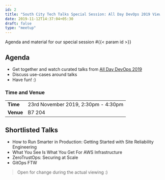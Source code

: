 ```yaml
---
id: 2
title: "South City Tech Talks Special Session: All Day DevOps 2019 Viewing"
date: 2019-11-12T14:37:04+05:30
draft: false
type: "meetup"
---
```


Agenda and material for our special session #{{< param id >}}
<!--more-->

## Agenda

* Get together and watch curated talks from [All Day DevOps 2019](https://www.alldaydevops.com/2019-live-schedule)
* Discuss use-cases around talks
* Have fun! :)

### Time and Venue

|           |                                     |
| --------- | ----------------------------------- |
| **Time**  | 23rd November 2019, 2:30pm - 4:30pm |
| **Venue** | B7 204                              |

## Shortlisted Talks

* How to Run Smarter in Production: Getting Started with Site Reliability Engineering
* What You See Is What You Get For AWS Infrastructure
* ZeroTrustOps: Securing at Scale
* GitOps FTW

> Open for change during the actual viewing :)


